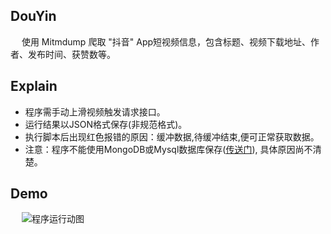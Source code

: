 ## DouYin
&emsp; 使用 Mitmdump 爬取 "抖音" App短视频信息，包含标题、视频下载地址、作者、发布时间、获赞数等。

## Explain
+ 程序需手动上滑视频触发请求接口。
+ 运行结果以JSON格式保存(非规范格式)。
+ 执行脚本后出现红色报错的原因：缓冲数据,待缓冲结束,便可正常获取数据。
+ 注意：程序不能使用MongoDB或Mysql数据库保存([传送门](https://github.com/Python3WebSpider/IGetGet/issues/1)), 具体原因尚不清楚。

## Demo
&emsp; ![程序运行动图](https://github.com/Northxw/Python3_WebSpider/blob/master/10-DouYin/demo/demo.gif)
